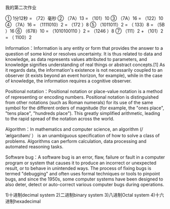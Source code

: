 我的第二次作业

① 1分12秒 = （72）毫秒
② （7A）13 = （101）10 
③ （7A）16 = （122）10
④ （7A）16 = （1111010）2 = （172 ）8 
⑤ （1011011）2 = （ 133）8 = （5B ）16
⑥ （678）10 = （1010100110 ）2 = （1246 ）8 
⑦ （111）2 + （101）2 = （ 1100）2

Information：Information is any entity or form that provides the answer to a question of some kind or resolves uncertainty. It is thus related to data and knowledge, as data represents values attributed to parameters, and knowledge signifies understanding of real things or abstract concepts.[1] As it regards data, the information's existence is not necessarily coupled to an observer (it exists beyond an event horizon, for example), while in the case of knowledge, the information requires a cognitive observer.

Positional notation：Positional notation or place-value notation is a method of representing or encoding numbers. Positional notation is distinguished from other notations (such as Roman numerals) for its use of the same symbol for the different orders of magnitude (for example, the "ones place", "tens place", "hundreds place"). This greatly simplified arithmetic, leading to the rapid spread of the notation across the world.

Algorithm：In mathematics and computer science, an algorithm (/ˈælɡərɪðəm/ ） is an unambiguous specification of how to solve a class of problems. Algorithms can perform calculation, data processing and automated reasoning tasks.

Software bug：A software bug is an error, flaw, failure or fault in a computer program or system that causes it to produce an incorrect or unexpected result, or to behave in unintended ways. The process of fixing bugs is termed "debugging" and often uses formal techniques or tools to pinpoint bugs, and since the 1950s, some computer systems have been designed to also deter, detect or auto-correct various computer bugs during operations.

1)十进制decimal system
2)二进制binary system
3)八进制Octal system
4)十六进制hexadecimal